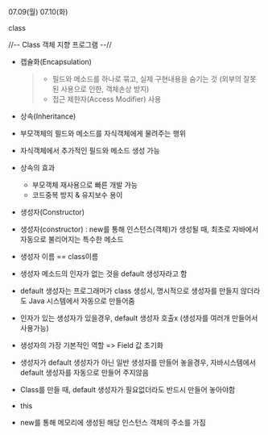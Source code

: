 07.09(월) 07.10(화)

class

//-- Class 객체 지향 프로그램 --//

- 캡슐화(Encapsulation)
  >- 필드와 메소드를 하나로 묶고, 실제 구현내용을 숨기는 것
    (외부의 잘못된 사용으로 인한, 객체손상 방지)
  >- 접근 제한자(Access Modifier) 사용


 - 상속(Inheritance)
  - 부모객체의 필드와 메소드를 자식객체에게 물려주는 행위
  - 자식객체에서 추가적인 필드와 메소드 생성 가능
  - 상속의 효과
    - 부모객체 재사용으로 빠른 개발 가능
    - 코드중복 방지 & 유지보수 용이


 - 생성자(Constructor)
  - 생성자(constructor) : new를 통해 인스턴스(객체)가 생성될 때, 최초로 자바에서 자동으로 불리어지는 특수한 메소드
  - 생성자 이름 == class이름
  - 생성자 메소드의 인자가 없는 것을 default 생성자라고 함
  - default 생성자는 프로그래머가 class 생성시, 명시적으로 생성자를 만들지 않더라도 Java 시스템에서 자동으로 만들어줌
  - 인자가 있는 생성자가 있을경우, default 생성자 호출x
    (생성자를 여러개 만들어서 사용가능)
  - 생성자의 가장 기본적인 역할 => Field 값 초기화
  - 생성자가 default 생성자가 아닌 일반 생성자를 만들어 놓을경우, 자바시스템에서 default 생성자를 자동으로 만들어 주지않음
  - Class를 만들 때, default 생성자가 필요없더라도 반드시 만들어 놓아야함


 - this
  - new를 통해 메모리에 생성된 해당 인스턴스 객체의 주소를 가짐
